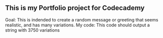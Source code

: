 ## This is my Portfolio project for Codecademy
Goal: This is indended to create a random message or greeting that seems realistic, and has many variations.
My code: This code should output a string with 3750 variations
